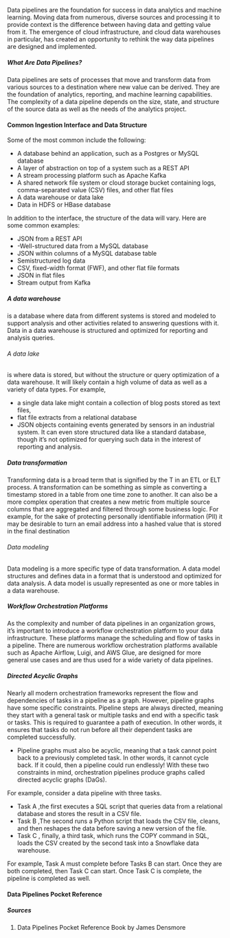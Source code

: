 Data pipelines are the foundation for success in data analytics and
machine learning. Moving data from numerous, diverse sources and
processing it to provide context is the difference between having
data and getting value from it.
The emergence of cloud infrastructure, and cloud data warehouses in particular, has created
an opportunity to rethink the way data pipelines are designed and implemented.

##### What Are Data Pipelines?
Data pipelines are sets of processes that move and transform data
from various sources to a destination where new value can be derived. They are the foundation of analytics, reporting, and machine
learning capabilities.
The complexity of a data pipeline depends on the size, state, and structure of the source data as well as the needs of the analytics project.


#### Common Ingestion Interface and Data Structure
Some of the most common include the following:
- A database behind an application, such as a Postgres or MySQL database
- A layer of abstraction on top of a system such as a REST API
- A stream processing platform such as Apache Kafka
- A shared network file system or cloud storage bucket containing logs, comma-separated value (CSV) files, and other flat files
- A data warehouse or data lake
- Data in HDFS or HBase database

In addition to the interface, the structure of the data will vary. Here are some common examples:
- JSON from a REST API
- -Well-structured data from a MySQL database
- JSON within columns of a MySQL database table
- Semistructured log data
- CSV, fixed-width format (FWF), and other flat file formats
- JSON in flat files
- Stream output from Kafka


##### A data warehouse 
is a database where data from different systems is stored and modeled to support analysis and other activities related
to answering questions with it. Data in a data warehouse is structured and optimized for reporting and analysis queries.

###### A data lake 
is where data is stored, but without the structure or query optimization of a data warehouse. It will likely contain a high volume
of data as well as a variety of data types. For example, 
- a single data lake  might contain a collection of blog posts stored as text files, 
- flat file extracts from a relational database
- JSON objects containing events generated by sensors in an industrial system. 
It can even store structured data like a standard database, though it’s not optimized for querying such data in the interest of reporting and
analysis.


##### Data transformation
Transforming data is a broad term that is signified by the T in an ETL or ELT process. A transformation can be something as
simple as converting a timestamp stored in a table from one time zone to another. It can also be a more complex operation that
creates a new metric from multiple source columns that are aggregated and filtered through some business logic.
For example, for the sake of protecting personally identifiable information (PII) it may be desirable to turn an email address into a hashed value that is stored in the final destination
###### Data modeling
Data modeling is a more specific type of data transformation. A data model structures and defines data in a format that is
understood and optimized for data analysis. A data model is usually represented as one or more tables in a data warehouse.


##### Workflow Orchestration Platforms
As the complexity and number of data pipelines in an organization grows, it’s important to introduce a workflow orchestration platform to
your data infrastructure. These platforms manage the scheduling  and flow of tasks in a pipeline. 
There are numerous workflow orchestration platforms available such as Apache Airflow, Luigi, and AWS Glue, are designed for more general use cases and are thus used for a wide variety of data pipelines. 



##### Directed Acyclic Graphs
Nearly all modern orchestration frameworks represent the flow and dependencies of tasks in a pipeline as a graph. However, pipeline
graphs have some specific constraints.
Pipeline steps are always directed, meaning they start with a general task or multiple tasks and end with a specific task or tasks. This is
required to guarantee a path of execution. In other words, it ensures that tasks do not run before all their dependent tasks are completed
successfully.
- Pipeline graphs must also be acyclic, meaning that a task cannot point back to a previously completed task. In other words, it cannot
cycle back. If it could, then a pipeline could run endlessly!
With these two constraints in mind, orchestration pipelines produce graphs called directed acyclic graphs (DaGs). 


For example, consider a data pipeline with three tasks. 
- Task A ,the first executes a SQL script that queries data from a relational database and stores the result in a CSV file.
- Task B ,The second runs a Python script that loads the CSV file, cleans, and then reshapes the data before saving a new version of the file.
- Task C , finally, a third task, which runs the COPY command in SQL, loads the CSV created by the second task into a Snowflake data
warehouse.

For example, Task A must complete before Tasks B can start. Once they are both completed, then Task C can
start. Once Task C is complete, the pipeline is completed as well.


#### Data Pipelines Pocket Reference

##### Sources
1. Data Pipelines Pocket Reference Book by James Densmore